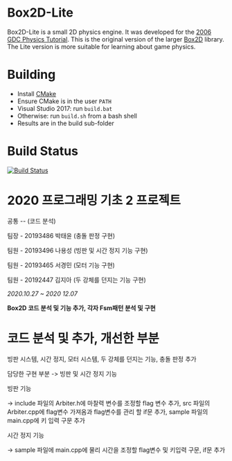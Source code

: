 # Box2D-Lite
Box2D-Lite is a small 2D physics engine. It was developed for the [2006 GDC Physics Tutorial](docs/GDC2006_Catto_Erin_PhysicsTutorial.pdf). This is the original version of the larger [Box2D](https://box2d.org) library. The Lite version is more suitable for learning about game physics.

# Building
- Install [CMake](https://cmake.org/)
- Ensure CMake is in the user `PATH`
- Visual Studio 2017: run `build.bat`
- Otherwise: run `build.sh` from a bash shell
- Results are in the build sub-folder

# Build Status
[![Build Status](https://travis-ci.org/erincatto/box2d-lite.svg?branch=master)](https://travis-ci.org/erincatto/box2d-lite)

# 2020 프로그래밍 기초 2 프로젝트

공통 -- (코드 분석)


팀장 - 20193486 박태윤 (충돌 판정 구현)

팀원 - 20193496 나용성 (빙판 및 시간 정지 기능 구현)

팀원 - 20193465 서경민 (모터 기능 구현)

팀원 - 20192447 김지아 (두 강체를 던지는 기능 구현)

_2020.10.27 ~ 2020 12.07_

__Box2D 코드 분석 및 기능 추가, 각자 Fsm패턴 분석 및 구현__


# 코드 분석 및 추가, 개선한 부분

빙판 시스템, 시간 정지, 모터 시스템, 두 강체를 던지는 기능, 충돌 판정 추가


담당한 구현 부분 -> 빙판 및 시간 정지 기능

빙판 기능 

-> include 파일의 Arbiter.h에 마찰력 변수를 조정할 flag 변수 추가,  src 파일의 Arbiter.cpp에 flag변수 가져옴과 flag변수를 관리 할 if문 추가,  sample  파일의 main.cpp에 키 입력 구문 추가

시간 정지 기능 

-> sample 파일에 main.cpp에 물리 시간을 조정할 flag변수 및 키입력 구문, if문 추가
